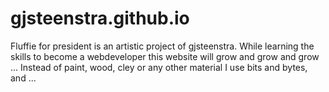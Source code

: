 # gjsteenstra.github.io
Fluffie for president is an artistic project of gjsteenstra. While learning the skills to become a webdeveloper this website will grow and grow and grow ... Instead of paint, wood, cley or any other material I use bits and bytes, <tags> and ...
